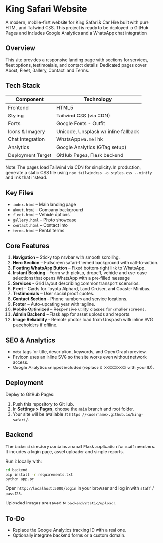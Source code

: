 # King Safari Website

A modern, mobile-first website for King Safari & Car Hire built with pure HTML and Tailwind CSS. This project is ready to be deployed to GitHub Pages and includes Google Analytics and a WhatsApp chat integration.

## Overview

This site provides a responsive landing page with sections for services, fleet options, testimonials, and contact details. Dedicated pages cover About, Fleet, Gallery, Contact, and Terms.

## Tech Stack

| Component         | Technology                    |
| ----------------- | ----------------------------- |
| Frontend          | HTML5                         |
| Styling           | Tailwind CSS (via CDN)        |
| Fonts             | Google Fonts - Outfit         |
| Icons & Imagery   | Unicode, Unsplash w/ inline fallback |
| Chat Integration  | WhatsApp `wa.me` link         |
| Analytics         | Google Analytics (GTag setup) |
| Deployment Target | GitHub Pages, Flask backend   |

Note: The pages load Tailwind via CDN for simplicity. In production, generate a static CSS file using `npx tailwindcss -o styles.css --minify` and link that instead.


## Key Files

- `index.html` – Main landing page
- `about.html` – Company background
- `fleet.html` – Vehicle options
- `gallery.html` – Photo showcase
- `contact.html` – Contact info
- `terms.html` – Rental terms

## Core Features

1. **Navigation** – Sticky top navbar with smooth scrolling.
2. **Hero Section** – Fullscreen safari-themed background with call-to-action.
3. **Floating WhatsApp Button** – Fixed bottom-right link to WhatsApp.
4. **Instant Booking** – Form with pickup, dropoff, vehicle and use-case selections that opens WhatsApp with a pre-filled message.
5. **Services** – Grid layout describing common transport scenarios.
6. **Fleet** – Cards for Toyota Alphard, Land Cruiser, and Coaster Minibus.
7. **Testimonials** – User social proof quotes.
8. **Contact Section** – Phone numbers and service locations.
9. **Footer** – Auto-updating year with tagline.
10. **Mobile Optimized** – Responsive utility classes for smaller screens.
11. **Admin Backend** – Flask app for asset uploads and reports.
12. **Image Reliability** – Remote photos load from Unsplash with inline SVG placeholders if offline.

## SEO & Analytics

- `meta` tags for title, description, keywords, and Open Graph preview.
- Favicon uses an inline SVG so the site works even without network access.
- Google Analytics snippet included (replace `G-XXXXXXXXXX` with your ID).

## Deployment

Deploy to GitHub Pages:

1. Push this repository to GitHub.
2. In **Settings > Pages**, choose the `main` branch and root folder.
3. Your site will be available at `https://<username>.github.io/king-safari/`.

## Backend

The `backend` directory contains a small Flask application for staff members.
It includes a login page, asset uploader and simple reports.

Run it locally with:

```bash
cd backend
pip install -r requirements.txt
python app.py
```

Open `http://localhost:5000/login` in your browser and log in with
`staff` / `pass123`.

Uploaded images are saved to `backend/static/uploads`.

## To-Do

- Replace the Google Analytics tracking ID with a real one.
- Optionally integrate backend forms or a custom domain.

